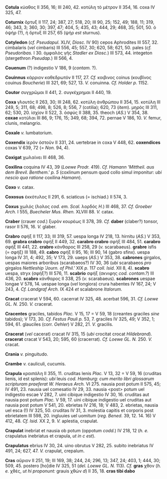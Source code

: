 **Cotula** κύαθος II 356, 16; III 240, 42. κοτύλη τὸ μέτρον II 354, 16.
coxa IV 325, 47.

**Coturnix** ὄρτυξ II 117, 24; 387, 27; 518, 20; III 90, 25; 152, 49;
188, 11; 319, 46; 343, 3; 360, 30; 397, 47; 404, 5; 435, 43; 444, 29;
468, 35; 501, 50. ὁ ὀψήρ (?), ἡ ὄρτυξ III 257, 65 (ψήρ *est* sturnus).

**Cotyledon** (*cf. Pseudapul.* XLIV, *Diosc.* IV 90) cepos Aphrodites
III 557, 32. cimbalaris (*vel* cimbaris) III 556, 45; 557, 30; 620, 58;
621, 50. pales (*cf. Pseudoribas.* I 30. ὀμφαλὸς γῆς *Stadler ex
Diosc.*) III 573, 44. integeton (stergethron *Pseudap.*) III 566, 4.

**Couenum** (?) indigestio V 186, 9 (*con­tam.* ?).

**Couinnus** κάρριον καθεδρωτόν II 117, 27. *Cf.* κοιβινος coinus
(κουβῖνος couinus *Boucherie*) III 321, 69; 527, 13. *V.* conuinna. *Cf.
Holder p.* 1152.

**Coutor** συγχρῶμαι II 441, 2. συγκέχρημαι II 440, 19.

**Coxa** γλουτός II 263, 30; III 248, 62. κοτύλη ἀνθρώπου II 354, 15.
κοτύλη III 249, 5; 311, 68; 498, 8; 526, 8; 556, 7 (cotilia); 620, 73
(*item*). μηρός III 311, 62; 530, 20. ἰσχίον II 522, 3. ὀσφύς II 388,
35. theoch (*AS.*) V 354, 38. **coxae** κοτύλαι III 86, 9; 176, 15; 349,
68; 394, 72. pernae V 186, 10. *V.* femur, clunis, melangrio.

**Coxale** *v.* lumbatorium.

**Coxendix** ἱερὸν ὀστοῦν II 331, 24. uertebrae in coxa V 448, 62.
**coxendices** coxas V 639, 72 (= *Non.* 94, 4).

**Coxigat** χωλαίνει III 468, 36.

**Coxilina** coquina IV 43, 39 (*Loewe Prodr.* 419). *Cf. Hamann
'Mittheil. aus dem Brevil. Benthem.' p. 5* (coxlinum pensum quod collo
simul imponitur: *ubi nescio qua ratione* coxilina *Hamann*).

**Coxo** *v.* catax.

**Coxosus** ἐκκότυλος II 291, 6. sciaticus (= ischiad.) II 574, 3.

**Coxus** χωλός (λολος *cod. em. Scal.* λορδός *H.*) III 468, 37. *Cf.
Groeber Arch.* I 555, *Buecheler Mus. Rhen.* XLVIII 88. *V.* catax.

**Craber** (crauer *cod.*) ξυρὸν κουρέως II 378, 39. *Cf.* **daber**
(claber?) tonsor, rasor II 576, 16. *V.* glaber.

**Crabro** σφήξ II 117, 33; III 319, 57. uespa longa IV 218, 13. hirnitu
(*AS.*) V 353, 69. **grabra crabro** σφήξ II 449, 32. **carabro crabro**
σφήξ III 484, 51. **carabro** σφήξ III 441, 22. **crabro** κάνθαρος III
258, 29 (*v.* scarabaeus). **grabre** isfis (= σφήξ) III 188, 49.
**cabro** σφήξ II 95, 16; III 90, 14 (gabro sfinx). uespa longa IV 31,
4; 492, 35; V 173, 29. uaeps (*AS.*) V 353, 38. **cabrones** girgalos,
uespas maiores arboribus (scarabaeos?) IV 30, 36 (*ubi* scarabaeos *pro*
girgalos *Nettleship 'Journ. of Phil.'* XIX *p.* 117 *coll. Isid.* XII
8, 4). **scabro** uespa, stryx (σφήξ?) III 576, 11. **scabrio** σφήξ
(σκνιφης *cod. contam.?*) III 436, 20. **scabro** κάνθαρος II 338, 25
(*v.* scarabaeus). **scabrones** uespae longae V 578, 14. uespae longa
(*vel* longiora) crura habentes IV 167, 24; V 243, 4. *Cf. Landgraf
Arch.* IX 424 *et* scalabrone *Italorum.*

**Cracat** cracerat V 594, 60. cacerrat IV 325, 48. acerbat 596, 31.
*Cf. Loewe GL. N.* 250. *V.* cracerat.

**Cracentes** graciles, tabidos *Plac.* V 15, 17 = V 59, 18 (creantes
graciles *sine* tabidos); V 173, 30. *Cf. Festus Pauli p.* 53, 7.
graciles IV 325, 49; V 352, 1; 594, 61. glauciles (corr. *Oehler*) V
282, 21. *V.* gracilis.

**Cracerat** (*vel* cacerat) cracat IV 315, 15 (*ubi* crocitat crocat
*Hildebrand*). **cracerat** cracat V 543, 20; 595, 60 (cracerrat).
*Cf. Loewe GL. N.* 250. *V.* cracat.

**Crania** *v.* pinguitudo.

**Crambe** *v.* cauliculi, cucumis.

**Crapula** κραιπάλη II 355, 11. cruditas lenis *Plac.* V 13, 32 = V 59,
16 (cruditas lienis, id est splenis): *ubi* leuis *cod. Hamburg: cum
merito libri glossarum scripturam praeferat W. Heraeus Arch.* VI 275.
nausia post potum II 575, 45; IV 491, 23. nausia uel comesatio IV 29,
33. nausia \<post\> potum uel indigestio escae V 282, 7. uini cibique
indigestio IV 30, 16. cruditas aut nausia post potum *Plac.* V 59, 17.
uini cibique indigestio uel cruditas aut nausia post potum V 541, 20.
ebrietas IV 216, 18; V 483, 2. ebrietas, nausia uel esca (!) IV 325, 50.
cruditas IV 31, 3. molestia capitis et corporis post ebrietatem III 598,
20. ingluuies uel uomitum (*reg. Bened.* 39, 12. 14. 16) V 412, 48.
*Cf. Isid.* XX 2, 9. *V.* aplestia, crapulat.

**Crapulat** inebriat et nausia ob potum (oppotum *codd.*) IV 218, 12
(*h. e.* crapulatus inebriatus et crapula, *ut in c est*).

**Crapulatus** ebrius IV 30, 24. uino obrutus V 282, 25. subito
inebriatus IV 491, 24; 627, 47. *V.* crapulat, crepalum.

**Cras** αὔριον II 251, 19; III 169, 38; 244, 24; 296, 13; 347, 24; 403,
1; 444, 30; 509, 45. postero [ho]die IV 325, 51 (*del. Loewe GL. N.*
113). *Cf.* **gras** χθον (*h. e.* χθές, *ut hi proponunt:* grauis χθών
*d*) II 35, 18. **cras tibi dabo**
